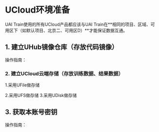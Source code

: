 

# UCloud环境准备

UAI Train使用的所有UCloud产品都应该与UAI Train在**相同的项目、区域、可用区下（如默认项目、北京二、可用区D）**才能保证数据互通。

## 1. 建立UHub镜像仓库（存放代码镜像）
操作指南： [](uai-train/basic/uhub)

### 2. 建立UCloud云端存储（存放训练数据、结果数据）
1.采用UFile做存储 [](uai-train/basic/ufile)

2.采用UFS做存储 [](uai-train/basic/ufs)
3.采用UDisk做存储 [](uai-train/basic/udisk) 

## 3. 获取本账号密钥
操作指南： [](uai-train/basic/key) 


